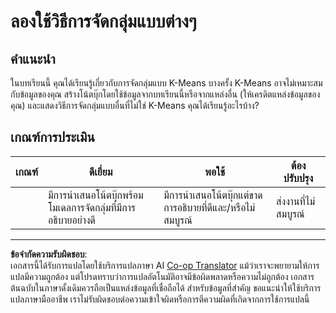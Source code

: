 <!--
CO_OP_TRANSLATOR_METADATA:
{
  "original_hash": "b8e17eff34ad1680eba2a5d3cf9ffc41",
  "translation_date": "2025-09-05T21:30:12+00:00",
  "source_file": "5-Clustering/2-K-Means/assignment.md",
  "language_code": "th"
}
-->
# ลองใช้วิธีการจัดกลุ่มแบบต่างๆ

## คำแนะนำ

ในบทเรียนนี้ คุณได้เรียนรู้เกี่ยวกับการจัดกลุ่มแบบ K-Means บางครั้ง K-Means อาจไม่เหมาะสมกับข้อมูลของคุณ สร้างโน้ตบุ๊กโดยใช้ข้อมูลจากบทเรียนนี้หรือจากแหล่งอื่น (ให้เครดิตแหล่งข้อมูลของคุณ) และแสดงวิธีการจัดกลุ่มแบบอื่นที่ไม่ใช่ K-Means คุณได้เรียนรู้อะไรบ้าง?

## เกณฑ์การประเมิน

| เกณฑ์        | ดีเยี่ยม                                                        | พอใช้                                                               | ต้องปรับปรุง                |
| ------------- | --------------------------------------------------------------- | -------------------------------------------------------------------- | ---------------------------- |
|               | มีการนำเสนอโน้ตบุ๊กพร้อมโมเดลการจัดกลุ่มที่มีการอธิบายอย่างดี  | มีการนำเสนอโน้ตบุ๊กแต่ขาดการอธิบายที่ดีและ/หรือไม่สมบูรณ์         | ส่งงานที่ไม่สมบูรณ์         |

---

**ข้อจำกัดความรับผิดชอบ**:  
เอกสารนี้ได้รับการแปลโดยใช้บริการแปลภาษา AI [Co-op Translator](https://github.com/Azure/co-op-translator) แม้ว่าเราจะพยายามให้การแปลมีความถูกต้อง แต่โปรดทราบว่าการแปลอัตโนมัติอาจมีข้อผิดพลาดหรือความไม่ถูกต้อง เอกสารต้นฉบับในภาษาดั้งเดิมควรถือเป็นแหล่งข้อมูลที่เชื่อถือได้ สำหรับข้อมูลที่สำคัญ ขอแนะนำให้ใช้บริการแปลภาษามืออาชีพ เราไม่รับผิดชอบต่อความเข้าใจผิดหรือการตีความผิดที่เกิดจากการใช้การแปลนี้